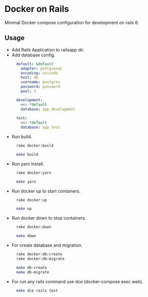 # Docker on Rails

Minimal Docker compose configuration for development on rails 6.

## Usage

- Add Rails Application to railsapp dir.
- Add database config.
  ```yaml
    default: &default
      adapter: postgresql
      encoding: unicode
      host: db
      username: postgres
      password: password
      pool: 5

    development:
      <<: *default
      database: app_development
    
    test:
      <<: *default
      database: app_test
  ```
- Run build.
  ```bash
    rake docker:build
  ```
  ```bash
    make build
  ```
- Run yarn install.
  ```bash
    rake docker:yarn
  ```
  ```bash
    make yarn
  ```
- Run docker up to start containers.
  ```bash
    rake docker:up
  ```
  ```bash
    make up
  ```
- Run docker down to stop containers.
  ```bash
    rake docker:down
  ```
  ```bash
    make down
  ```
- For create database and migration.
  ```bash
    rake docker:db:create
    rake docker:db:migrate
  ```
  ```bash
    make db-create
    make db-migrate
  ```
- For run any rails command use dce (docker-compose exec web).
  ```bash
    make dce rails test
  ```
